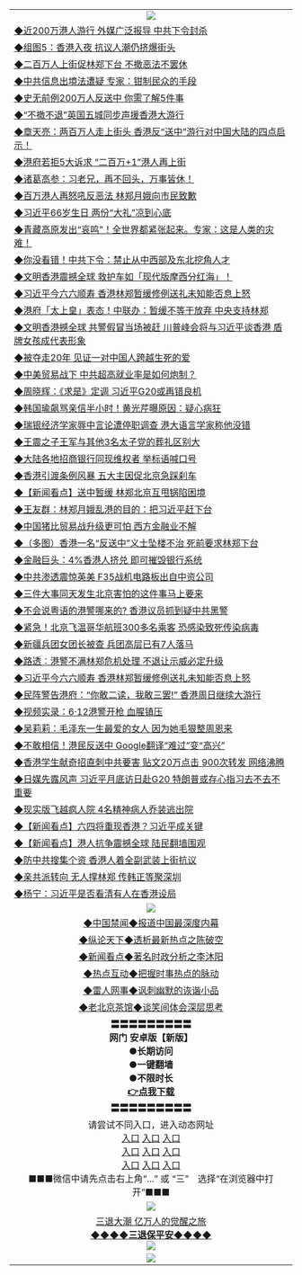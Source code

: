<table>
  <tr>
    <td align=center><img src="https://github.com/gyhhx/image-upload/blob/master/3.jpg" /></td>
  </tr>
  <tr>
<td align=left>
<a href="http://cusbnbdtzcctk.global.ssl.fastly.net/oo.aspx?name=http://www.epochtimes.com/gb/19/6/16/n11326702.htm&key=byrubgbzsydi&from=gy">◆近200万港人游行 外媒广泛报导 中共下令封杀</a><br/>
</td>
   </tr>
<tr>
<td align=left>
<a href="https://cusbnbdtzcctk.global.ssl.fastly.net/oo.aspx?name=c1044363&key=byrubgbzsydi&from=gy">◆组图5：香港入夜 抗议人潮仍挤爆街头</a><br/></td>
  </tr>
  <tr>
<td align=left>
<a href="https://cusbnbdtzcctk.global.ssl.fastly.net/oo.aspx?name=http://www.epochtimes.com/gb/19/6/16/n11326490.htm&key=byrubgbzsydi&from=gy">◆二百万人上街促林郑下台 不撤恶法不罢休</a><br/></td>
 </tr>
  <tr>
<td align=left>
<a href="http://cusbnbdtzcctk.global.ssl.fastly.net/oo.aspx?name=c1044404&key=byrubgbzsydi&from=gy">◆中共信息出境法遭疑 专家：钳制民众的手段</a><br/></td>
 </tr>
   <tr>
<td align=left>
<a href="http://cusbnbdtzcctk.global.ssl.fastly.net/oo.aspx?name=c1044399&key=byrubgbzsydi&from=gy">◆史无前例200万人反送中 你需了解5件事</a><br/></td>
   </tr> 
  <tr>
<td align=left>
<a href="http://cusbnbdtzcctk.global.ssl.fastly.net/oo.aspx?name=c1044417&key=byrubgbzsydi&from=gy">◆“不撤不退”英国五城同步声援香港大游行</a><br/></td>
  </tr> 
 <tr>
<td align=left>
<a href="http://cusbnbdtzcctk.global.ssl.fastly.net/oo.aspx?name=c1044462&key=byrubgbzsydi&from=gy">◆章天亮：两百万人走上街头 香港反“送中”游行对中国大陆的四点启示！</a><br/>
</td>
   </tr>
 <tr>
<td align=left>
<a href="http://cusbnbdtzcctk.global.ssl.fastly.net/oo.aspx?name=https://www.ntdtv.com/gb/2019/06/17/a102602466.html&key=byrubgbzsydi&from=gy">◆港府若拒5大诉求 “二百万+1”港人再上街</a><br/></td>
  </tr>
  <tr>
<td align=left>
<a href="http://cusbnbdtzcctk.global.ssl.fastly.net/oo.aspx?name=c1044324&key=byrubgbzsydi&from=gy">◆诸葛高参：习老兄，再不回头，万事皆休！</a><br/></td>
 </tr>
   <tr>
<td align=left>
<a href="http://cusbnbdtzcctk.global.ssl.fastly.net/oo.aspx?name=c1044357&key=byrubgbzsydi&from=gy">◆百万港人再怒吼反恶法 林郑月娥向市民致歉</a><br/>
</td>
   </tr>
 <tr>
<td align=left>
<a href="http://cusbnbdtzcctk.global.ssl.fastly.net/oo.aspx?name=c1044334&key=byrubgbzsydi&from=gy">◆习近平66岁生日 两份“大礼”凉到心底</a><br/></td>
  </tr>
  <tr>
<td align=left>
<a href="http://cusbnbdtzcctk.global.ssl.fastly.net/oo.aspx?name=c1044432&key=byrubgbzsydi&from=gy">◆青藏高原发出“哀鸣”！全世界都紧张起来。专家：这是人类的灾难！</a><br/></td>
 </tr>
  <tr>
<td align=left>
<a href="http://cusbnbdtzcctk.global.ssl.fastly.net/oo.aspx?name=c1044386&key=byrubgbzsydi&from=gy">◆你没看错！中共下令：禁止从中西部及东北挖角人才</a><br/></td>
 </tr>
   <tr>
<td align=left>
<a href="http://cusbnbdtzcctk.global.ssl.fastly.net/oo.aspx?name=c1044371&key=byrubgbzsydi&from=gy">◆文明香港震撼全球 救护车如「现代版摩西分红海」！</a><br/></td>
   </tr> 
  <tr>
<td align=left>
<a href="http://cusbnbdtzcctk.global.ssl.fastly.net/oo.aspx?name=c1044225&key=byrubgbzsydi&from=gy">◆习近平今六六顺寿 香港林郑暂缓修例送礼未知能否息上怒</a><br/></td>
  </tr> 
 <tr>
<td align=left>
<a href="http://cusbnbdtzcctk.global.ssl.fastly.net/oo.aspx?name=c1044382&key=byrubgbzsydi&from=gy">◆港府「太上皇」表态！中联办：暂缓不等于放弃 中央支持林郑</a><br/>
</td>
   </tr>
 <tr>
<td align=left>
<a href="http://cusbnbdtzcctk.global.ssl.fastly.net/oo.aspx?name=c1044457&key=byrubgbzsydi&from=gy">◆文明香港撼全球 共警假冒当场被赶 川普峰会将与习近平谈香港 盾牌女孩成代表形象</a><br/>
</td>
   </tr>
 <tr>
<td align=left>
<a href="http://cusbnbdtzcctk.global.ssl.fastly.net/oo.aspx?name=c1044407&key=byrubgbzsydi&from=gy">◆被夺走20年 见证一对中国人跨越生死的爱</a><br/></td>
  </tr>
  <tr>
<td align=left>
<a href="http://cusbnbdtzcctk.global.ssl.fastly.net/oo.aspx?name=c1044355&key=byrubgbzsydi&from=gy">◆中美贸易战下 中共超高就业率是如何炮制？</a><br/></td>
 </tr>
   <tr>
<td align=left>
<a href="http://cusbnbdtzcctk.global.ssl.fastly.net/oo.aspx?name=c1044449&key=byrubgbzsydi&from=gy">◆周晓辉：《求是》定调 习近平G20或再错良机</a><br/>
</td>
   </tr>
 <tr>
<td align=left>
<a href="http://cusbnbdtzcctk.global.ssl.fastly.net/oo.aspx?name=c1044460&key=byrubgbzsydi&from=gy">◆韩国瑜飙骂亲信半小时！黄光芹曝原因：疑心病狂</a><br/>
</td>
   </tr>
<tr>
<td align=left>
<a href="https://cusbnbdtzcctk.global.ssl.fastly.net/oo.aspx?name=c1044397&key=byrubgbzsydi&from=gy">◆瑞银经济学家辱中言论遭停职调查 港大语言学家称他没错</a><br/>
</td>       
</tr> 
  <tr>
<td align=left>
<a href="http://cusbnbdtzcctk.global.ssl.fastly.net/oo.aspx?name=c1044199&key=byrubgbzsydi&from=gy">◆王震之子王军与其他3名太子党的葬礼区别大</a><br/>
</td>
   </tr>
<tr>
<td align=left>
<a href="https://cusbnbdtzcctk.global.ssl.fastly.net/oo.aspx?name=c1044193&key=byrubgbzsydi&from=gy">◆大陆各地招商银行同现维权者 举标语喊口号</a><br/></td>
  </tr>
  <tr>
<td align=left>
<a href="https://cusbnbdtzcctk.global.ssl.fastly.net/oo.aspx?name=c1044210&key=byrubgbzsydi&from=gy">◆香港引渡条例风暴 五大主因促北京急踩刹车</a><br/></td>
 </tr>
  <tr>
<td align=left>
<a href="http://cusbnbdtzcctk.global.ssl.fastly.net/oo.aspx?name=c1044206&key=byrubgbzsydi&from=gy">◆【新闻看点】送中暂缓 林郑北京互甩锅陷困境</a><br/></td>
 </tr>
   <tr>
<td align=left>
<a href="http://cusbnbdtzcctk.global.ssl.fastly.net/oo.aspx?name=c1044189&key=byrubgbzsydi&from=gy">◆王友群：林郑月娥乱港的目的：把习近平赶下台</a><br/></td>
   </tr> 
  <tr>
<td align=left>
<a href="http://cusbnbdtzcctk.global.ssl.fastly.net/oo.aspx?name=c1044170&key=byrubgbzsydi&from=gy">◆中国猪比贸易战升级更可怕 西方金融业不解</a><br/></td>
  </tr> 
 <tr>
<td align=left>
<a href="http://cusbnbdtzcctk.global.ssl.fastly.net/oo.aspx?name=http://www.soundofhope.org/gb/2019/06/15/n2962213.html&key=byrubgbzsydi&from=gy">◆（多图）香港一名“反送中”义士坠楼不治 死前要求林郑下台
</a><br/>
</td>
   </tr>
 <tr>
<td align=left>
<a href="http://cusbnbdtzcctk.global.ssl.fastly.net/oo.aspx?name=https://www.ntdtv.com/gb/2019/06/15/a102601842.html&key=byrubgbzsydi&from=gy">◆金融巨头：4%香港人挤兑 即可摧毁银行系统</a><br/></td>
  </tr>
  <tr>
<td align=left>
<a href="http://cusbnbdtzcctk.global.ssl.fastly.net/oo.aspx?name=https://www.ntdtv.com/gb/2019/06/15/a102601879.html&key=byrubgbzsydi&from=gy">◆中共渗透震惊英美 F35战机电路板出自中资公司</a><br/></td>
 </tr>
   <tr>
<td align=left>
<a href="http://cusbnbdtzcctk.global.ssl.fastly.net/oo.aspx?name=c1044124&key=byrubgbzsydi&from=gy">◆三件大事同天发生北京害怕的这件事马上要来</a><br/>
</td>
   </tr>
 <tr>
<td align=left>
<a href="http://cusbnbdtzcctk.global.ssl.fastly.net/oo.aspx?name=c1044174&key=byrubgbzsydi&from=gy">◆不会说粤语的港警哪来的? 香港议员抓到疑中共黑警</a><br/></td>
  </tr>
  <tr>
<td align=left>
<a href="http://cusbnbdtzcctk.global.ssl.fastly.net/oo.aspx?name=c1044141&key=byrubgbzsydi&from=gy">◆紧急！北京飞温哥华航班300多名乘客 恐感染致死传染病毒</a><br/></td>
 </tr>
  <tr>
<td align=left>
<a href="http://cusbnbdtzcctk.global.ssl.fastly.net/oo.aspx?name=c1044167&key=byrubgbzsydi&from=gy">◆新疆兵团女团长被查 兵团高层已有7人落马</a><br/></td>
 </tr>
   <tr>
<td align=left>
<a href="http://cusbnbdtzcctk.global.ssl.fastly.net/oo.aspx?name=c1044173&key=byrubgbzsydi&from=gy">◆路透︰港警不满林郑危机处理 不退让示威必定升级</a><br/></td>
   </tr> 
  <tr>
<td align=left>
<a href="http://cusbnbdtzcctk.global.ssl.fastly.net/oo.aspx?name=c1044225&key=byrubgbzsydi&from=gy">◆习近平今六六顺寿 香港林郑暂缓修例送礼未知能否息上怒</a><br/></td>
  </tr> 
 <tr>
<td align=left>
<a href="http://cusbnbdtzcctk.global.ssl.fastly.net/oo.aspx?name=c1044224&key=byrubgbzsydi&from=gy">◆民阵警告港府：“你敢二读，我敢三罢!” 香港周日继续大游行</a><br/>
</td>
   </tr>
 <tr>
<td align=left>
<a href="http://cusbnbdtzcctk.global.ssl.fastly.net/oo.aspx?name=c1044200&key=byrubgbzsydi&from=gy">◆视频实录：6‧12港警开枪 血腥镇压</a><br/>
</td>
   </tr>
 <tr>
<td align=left>
<a href="http://cusbnbdtzcctk.global.ssl.fastly.net/oo.aspx?name=c1044294&key=byrubgbzsydi&from=gy">◆吴莉莉：毛泽东一生最爱的女人 因为她毛狠整周恩来</a><br/></td>
  </tr>
  <tr>
<td align=left>
<a href="http://cusbnbdtzcctk.global.ssl.fastly.net/oo.aspx?name=c1044153&key=byrubgbzsydi&from=gy">◆不敢相信！港民反送中 Google翻译“难过”变“高兴”</a><br/></td>
 </tr>
   <tr>
<td align=left>
<a href="http://cusbnbdtzcctk.global.ssl.fastly.net/oo.aspx?name=c1044190&key=byrubgbzsydi&from=gy">◆香港学生献奇招直刺中共要害 贴文20万点击 900次转发 网络沸腾</a><br/>
</td>
   </tr>
 <tr>
<td align=left>
<a href="http://cusbnbdtzcctk.global.ssl.fastly.net/oo.aspx?name=c1044240&key=byrubgbzsydi&from=gy">◆日媒先露风声 习近平月底访日赴G20 特朗普或存心指习去不去不重要</a><br/>
</td>
   </tr>
<tr>
<td align=left>
<a href="https://cusbnbdtzcctk.global.ssl.fastly.net/oo.aspx?name=c1044152&key=byrubgbzsydi&from=gy">◆现实版飞越疯人院 4名精神病人乔装逃出院</a><br/>
</td>       
</tr> 
  <tr>
<td align=left>
<a href="http://cusbnbdtzcctk.global.ssl.fastly.net/oo.aspx?name=c1043965&key=byrubgbzsydi&from=gy">◆【新闻看点】六四将重现香港？习近平成关键</a><br/>
</td>
   </tr>
<tr>
<td align=left>
<a href="https://cusbnbdtzcctk.global.ssl.fastly.net/oo.aspx?name=c1043966&key=byrubgbzsydi&from=gy">◆【新闻看点】港人抗争震撼全球 陆民翻墙围观</a><br/></td>
  </tr>
  <tr>
<td align=left>
<a href="https://cusbnbdtzcctk.global.ssl.fastly.net/oo.aspx?name=c1043877&key=byrubgbzsydi&from=gy">◆防中共搜集个资 香港人着全副武装上街抗议</a><br/></td>
 </tr>
  <tr>
<td align=left>
<a href="http://cusbnbdtzcctk.global.ssl.fastly.net/oo.aspx?name=c1043994&key=byrubgbzsydi&from=gy">◆亲共派转向 无人撑林郑 传韩正等聚深圳</a><br/></td>
 </tr>
   <tr>
<td align=left>
<a href="http://cusbnbdtzcctk.global.ssl.fastly.net/oo.aspx?name=c1043988&key=byrubgbzsydi&from=gy">◆杨宁：习近平是否看清有人在香港设局</a><br/></td>
   </tr> 
  <tr>
    <td align=center><img src="https://github.com/gyhhx/image-upload/blob/master/2.jpg" /></td>
  </tr>
  <tr>
  <td align=center>
<a href="http://ctbtfdoocixoa.global.ssl.fastly.net/oo.aspx?name=c816860&key=ofejcfaxcltk&from=gy&tag=99733110">◆中国禁闻◆报道中国最深度内幕</a><br/>
   </tr>
  <tr>
     <td align=center>
<a href="http://ctbtfdoocixoa.global.ssl.fastly.net/oo.aspx?name=c816855&key=ofejcfaxcltk&from=gy&tag=997110">◆纵论天下◆透析最新热点之陈破空</a><br/>
   </tr>
   <tr>
      <td align=center>
<a href="http://ctbtfdoocixoa.global.ssl.fastly.net/oo.aspx?name=c838308&key=ofejcfaxcltk&from=gy&tag=9973110">◆新闻看点◆著名时政分析之李沐阳</a><br/>
   </tr>
   <tr>
     <td align=center>
<a href="http://ctbtfdoocixoa.global.ssl.fastly.net/oo.aspx?name=c816852&key=ofejcfaxcltk&from=gy&tag=9733110">◆热点互动◆把握时事热点的脉动</a><br/>
   </tr>
   <tr>
      <td align=center>
<a href="http://ctbtfdoocixoa.global.ssl.fastly.net/oo.aspx?name=c816694&key=ofejcfaxcltk&from=gy&tag=93310">◆雷人网事◆讽刺幽默的诙谐小品</a><br/>
   </tr>
   <tr>
    <td align=center>
<a href="http://ctbtfdoocixoa.global.ssl.fastly.net/oo.aspx?name=c816650&key=ofejcfaxcltk&from=gy&tag=9973110">◆老北京茶馆◆谈笑间体会深层思考</a><br/>
   </tr>
   <tr>
    <td align=center>
 <b>〓〓〓〓〓〓〓〓〓<br/>网门 安卓版【新版】<br/> ●长期访问<br/> ●一键翻墙<br/>  ●不限时长<br/> 
 <a href="https://share.weiyun.com/55gXO14">👉<b>点我下载</a><br/>〓〓〓〓〓〓〓〓〓<br/>
    </td>
    </tr>
   <tr>
    <td align=center>请尝试不同入口，进入动态网址<br/>
      <a href="https://s3.us-east-2.amazonaws.com/ogateo/show.htm">入口</a>
      <a href="https://s3.ca-central-1.amazonaws.com/ogatec/show.htm">入口</a>
      <a href="https://s3.ap-southeast-2.amazonaws.com/ogatey/show.htm">入口</a><br/>
      <a href="https://s3.ap-northeast-2.amazonaws.com/ogates/show.htm">入口</a>
      <a href="https://s3.eu-central-1.amazonaws.com/ogatef/show.htm">入口</a>
      <a href="https://s3.ap-south-1.amazonaws.com/ogatem/show.htm">入口</a><br/>
      <a href="https://s3-us-west-1.amazonaws.com/ogaten/show.htm">入口</a>
      <a href="https://s3.eu-west-2.amazonaws.com/ogatel/show.htm">入口</a>
      <a href="https://s3.ap-northeast-1.amazonaws.com/ogatet/show.htm">入口</a><br/>
      ■■■微信中请先点击右上角“...” 或 “三”　选择“在浏览器中打开”■■■<b><br/>
    </td>
  </tr>
  <tr>
    <td align=center><img src="https://github.com/gyhhx/image-upload/blob/master/3.jpg" /> </td>
</tr>
  <tr>  
  <td align=center>
  <a href="http://ctbtfdoocixoa.global.ssl.fastly.net/oo.aspx?name=c894205&key=ofejcfaxcltk&from=gy&tag=9973110">三退大潮 亿万人的觉醒之旅</a><br/>
      <a href="http://ctbtfdoocixoa.global.ssl.fastly.net/oo.aspx?name=ogQuit.aspx&key=ofejcfaxcltk&from=gy"><b>◆◆◆◆三退保平安◆◆◆◆<br/></a>
      <img src="https://github.com/gyhhx/image-upload/blob/master/3t.jpg" /><br/>
      </td>
  </tr>
   <tr>
    <td align=center><img src="https://raw.githubusercontent.com/oGate2/Up/master/oGate_640.jpg"/></td>
  </tr>
</table>


